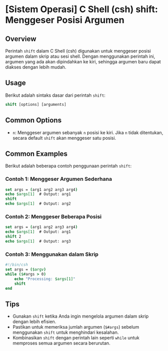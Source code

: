 # [Sistem Operasi] C Shell (csh) shift: Menggeser Posisi Argumen

## Overview
Perintah `shift` dalam C Shell (csh) digunakan untuk menggeser posisi argumen dalam skrip atau sesi shell. Dengan menggunakan perintah ini, argumen yang ada akan dipindahkan ke kiri, sehingga argumen baru dapat diakses dengan lebih mudah.

## Usage
Berikut adalah sintaks dasar dari perintah `shift`:

```csh
shift [options] [arguments]
```

## Common Options
- `n`: Menggeser argumen sebanyak `n` posisi ke kiri. Jika `n` tidak ditentukan, secara default `shift` akan menggeser satu posisi.

## Common Examples
Berikut adalah beberapa contoh penggunaan perintah `shift`:

### Contoh 1: Menggeser Argumen Sederhana
```csh
set args = (arg1 arg2 arg3 arg4)
echo $args[1]  # Output: arg1
shift
echo $args[1]  # Output: arg2
```

### Contoh 2: Menggeser Beberapa Posisi
```csh
set args = (arg1 arg2 arg3 arg4)
echo $args[1]  # Output: arg1
shift 2
echo $args[1]  # Output: arg3
```

### Contoh 3: Menggunakan dalam Skrip
```csh
#!/bin/csh
set args = ($argv)
while ($#args > 0)
    echo "Processing: $args[1]"
    shift
end
```

## Tips
- Gunakan `shift` ketika Anda ingin mengelola argumen dalam skrip dengan lebih efisien.
- Pastikan untuk memeriksa jumlah argumen (`$#args`) sebelum menggunakan `shift` untuk menghindari kesalahan.
- Kombinasikan `shift` dengan perintah lain seperti `while` untuk memproses semua argumen secara berurutan.